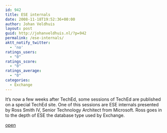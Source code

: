 ```yaml
---
id: 942
title: ESE internals
date: 2008-11-18T19:52:36+00:00
author: Johan Veldhuis
layout: post
guid: http://johanveldhuis.nl/?p=942
permalink: /ese-internals/
aktt_notify_twitter:
  - 'no'
ratings_users:
  - "0"
ratings_score:
  - "0"
ratings_average:
  - "0"
categories:
  - Exchange
---
```

It&#8217;s now a few weeks after TechEd, some sessions of TechEd are published on a special TechEd site. One of this sessions are ESE internals presented by Ross Smith IV, Senior Technology Architect from Microsoft. Ross goes in to the depth of ESE the database type used by Exchange.

<a href="http://www.microsoft.com/emea/teched2008/itpro/tv/default.aspx?vid=93" target="_blank">open</a>